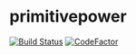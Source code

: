 # primitivepower

[![Build Status](https://travis-ci.org/power-libraries/primitivepower.svg?branch=develop)](https://travis-ci.org/power-libraries/primitivepower)
[![CodeFactor](https://www.codefactor.io/repository/github/power-libraries/primitivepower/badge)](https://www.codefactor.io/repository/github/power-libraries/primitivepower)

